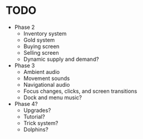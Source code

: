 # TODO
- Phase 2
  - Inventory system
  - Gold system
  - Buying screen
  - Selling screen
  - Dynamic supply and demand?
- Phase 3
  - Ambient audio
  - Movement sounds
  - Navigational audio
  - Focus changes, clicks, and screen transitions
  - Dock and menu music?
- Phase 4?
  - Upgrades?
  - Tutorial?
  - Trick system?
  - Dolphins?
